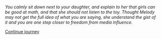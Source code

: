 
*You calmly sit down next to your daughter, and explain to her that girls can be good at
math, and that she should not listen to the toy. Thought Melody may not get the full idea
of what you are saying, she understand the gist of it and you are one step closer to
freedom from media influence.*

[Continue journey](/node/second_grade)